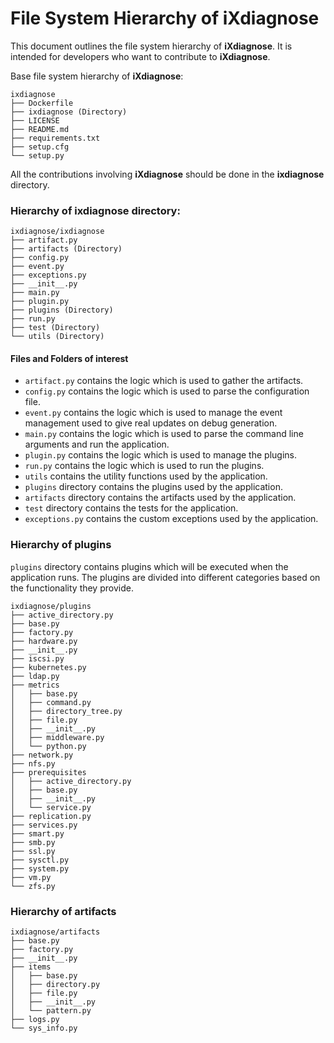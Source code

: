 # File System Hierarchy of iXdiagnose


This document outlines the file system hierarchy of **iXdiagnose**. It is intended for developers who want to contribute to **iXdiagnose**.

Base file system hierarchy of **iXdiagnose**:

```commandline
ixdiagnose
├── Dockerfile
├── ixdiagnose (Directory)
├── LICENSE
├── README.md
├── requirements.txt
├── setup.cfg
└── setup.py
```

All the contributions involving **iXdiagnose** should be done in the **ixdiagnose** directory.


### Hierarchy of ixdiagnose directory:

```commandline
ixdiagnose/ixdiagnose
├── artifact.py
├── artifacts (Directory)
├── config.py
├── event.py
├── exceptions.py
├── __init__.py
├── main.py
├── plugin.py
├── plugins (Directory)
├── run.py
├── test (Directory)
└── utils (Directory)
```

#### Files and Folders of interest

- `artifact.py` contains the logic which is used to gather the artifacts.
- `config.py` contains the logic which is used to parse the configuration file.
- `event.py` contains the logic which is used to manage the event management used to give real updates on debug generation.
- `main.py` contains the logic which is used to parse the command line arguments and run the application.
- `plugin.py` contains the logic which is used to manage the plugins.
- `run.py` contains the logic which is used to run the plugins.
- `utils` contains the utility functions used by the application.
- `plugins` directory contains the plugins used by the application.
- `artifacts` directory contains the artifacts used by the application.
- `test` directory contains the tests for the application.
- `exceptions.py` contains the custom exceptions used by the application.

### Hierarchy of plugins

`plugins` directory contains plugins which will be executed when the application runs. The plugins are divided into
different categories based on the functionality they provide.

```commandline
ixdiagnose/plugins
├── active_directory.py
├── base.py
├── factory.py
├── hardware.py
├── __init__.py
├── iscsi.py
├── kubernetes.py
├── ldap.py
├── metrics
│   ├── base.py
│   ├── command.py
│   ├── directory_tree.py
│   ├── file.py
│   ├── __init__.py
│   ├── middleware.py
│   └── python.py
├── network.py
├── nfs.py
├── prerequisites
│   ├── active_directory.py
│   ├── base.py
│   ├── __init__.py
│   └── service.py
├── replication.py
├── services.py
├── smart.py
├── smb.py
├── ssl.py
├── sysctl.py
├── system.py
├── vm.py
└── zfs.py

```

### Hierarchy of artifacts


```commandline
ixdiagnose/artifacts
├── base.py
├── factory.py
├── __init__.py
├── items
│   ├── base.py
│   ├── directory.py
│   ├── file.py
│   ├── __init__.py
│   └── pattern.py
├── logs.py
└── sys_info.py
```
